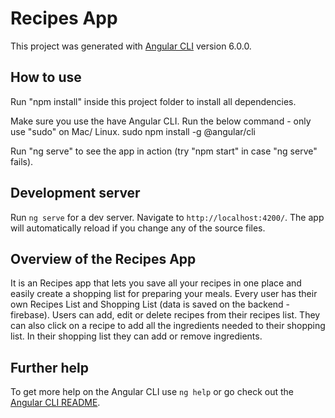 # Recipes App

This project was generated with [Angular CLI](https://github.com/angular/angular-cli) version 6.0.0.

## How to use

Run "npm install" inside this project folder to install all dependencies.

Make sure you use the have Angular CLI.
Run the below command - only use "sudo" on Mac/ Linux.
sudo npm install -g @angular/cli

Run "ng serve" to see the app in action (try "npm start" in case "ng serve" fails).

## Development server

Run `ng serve` for a dev server. Navigate to `http://localhost:4200/`. The app will automatically reload if you change any of the source files.

## Overview of the Recipes App

It is an Recipes app that lets you save all your recipes in one place and easily create a shopping list for preparing your meals.
Every user has their own Recipes List and Shopping List (data is
saved on the backend - firebase). Users can add, edit or delete
recipes from their recipes list. They can also click on a recipe
to add all the ingredients needed to their shopping list. In their
shopping list they can add or remove ingredients.

## Further help

To get more help on the Angular CLI use `ng help` or go check out the [Angular CLI README](https://github.com/angular/angular-cli/blob/master/README.md).
